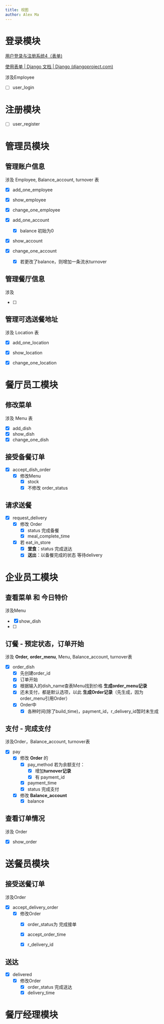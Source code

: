 ```yaml
---
title: 视图
author: Alex Ma
---
```


# 登录模块

[用户登录与注册系统4（表单)](https://www.cnblogs.com/jinyuanliu/p/10534017.html)

[使用表单 | Django 文档 | Django (djangoproject.com)](https://docs.djangoproject.com/zh-hans/3.2/topics/forms/)

涉及Employee

* [ ] user_login

# 注册模块

* [ ] user_register



# 管理员模块

## 管理账户信息

涉及 Employee, Balance_account, turnover 表

* [x] add_one_employee
* [x] show_employee
* [x] change_one_employee



* [x] add_one_account
  * [x] balance 初始为0
* [x] show_account
* [x] change_one_account
  * [x] 若更改了balance，则增加一条流水turnover

## 管理餐厅信息

涉及 

* [ ] 


## 管理可选送餐地址

涉及 Location 表

* [x] add_one_location
* [x] show_location
* [x] change_one_location



# 餐厅员工模块

## 修改菜单

涉及 Menu 表

* [x] add_dish
* [x] show_dish
* [x] change_one_dish

## **接受备餐订单**

* [x] accept_dish_order
  * [x] 修改Menu
    * [x] stock
    * [x] 不修改 order_status

## **请求送餐**

* [x] request_delivery
  * [x] 修改 Order
    * [x] status 完成备餐
    * [x] meal_complete_time
  * [x] 若 eat_in_store 
    * [x] **堂食**：status 完成送达
    * [x] **送出**：以备餐完成的状态 等待delivery

# 企业员工模块

## 查看菜单 和 今日特价

涉及Menu

* [x] show_dish
* [ ] 

## 订餐 - 预定状态，订单开始

涉及 **Order,** **order_menu**, Menu, Balance_account, turnover表

* [x] order_dish
  * [x] 先创建order_id
  * [x] 订单开始
  * [x] 根据输入的dish_name查表Menu找到价格 **生成order_menu记录**
  * [x] 还未支付，都是默认选项，以此 **生成Order记录**（先生成，因为order_menu引用Order）
  * [x] Order中
    * [x] 各种时间(除了build_time)，payment_id，r_delivery_id暂时未生成

## 支付 - 完成支付

涉及Order，Balance_account, turnover表

* [x] pay
  * [x] 修改 **Order** 的
    * [x] pay_method 若为余额支付：
      * [x] 增加**turnover记录**
      * [x] 有 payment_id 
    * [x] payment_time
    * [x] status 完成支付
  * [x] 修改 **Balance_account**
    * [x] balance

## 查看订单情况

涉及 Order

* [x] show_order



# 送餐员模块

## 接受送餐订单

涉及Order

* [x] accept_delivery_order
  * [x] 修改Order 
    * [x] order_status为 完成接单
    * [x] accept_order_time
    * [x] r_delivery_id



## 送达

* [x] delivered
  * [x] 修改Order
    * [x] order_status 完成送达
    * [x] delivery_time

# 餐厅经理模块



## 